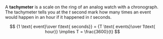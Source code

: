 A **tachymeter** is a scale on the ring of an analog watch with a chronograph. The tachymeter tells you at the $t$ second mark how many times an event would happen in an hour if it happened in $t$ seconds.

$$
{1 \text{ event}\over t\text{ seconds}} = {T \text{ events}\over 1\text{ hour}} \implies T = \frac{3600}{t}
$$